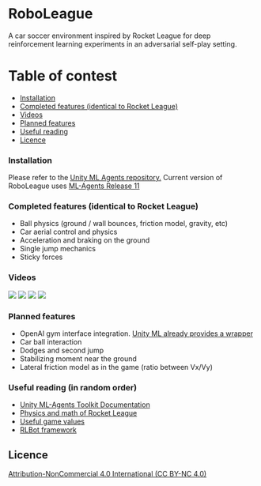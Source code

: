 # RoboLeague
A car soccer environment inspired by Rocket League for deep reinforcement learning experiments in an adversarial self-play setting.

# Table of contest
- [Installation](#installation)
- [Completed features (identical to Rocket League)](#completed-features-identical-to-rocket-league)
- [Videos](#videos)
- [Planned features](#planned-features)
- [Useful reading](#useful-reading-in-random-order)
- [Licence](#licence)

### Installation
Please refer to the [Unity ML Agents repository.](https://github.com/Unity-Technologies/ml-agents) Current version of RoboLeague uses [ML-Agents Release 11](https://github.com/Unity-Technologies/ml-agents/releases/tag/release_11)

### Completed features (identical to Rocket League)
* Ball physics (ground / wall bounces, friction model, gravity, etc)
* Car aerial control and physics
* Acceleration and braking on the ground
* Single jump mechanics
* Sticky forces

### Videos
![](https://github.com/roboserg/RoboLeague/blob/master/airdribble.gif)
![](https://github.com/roboserg/RoboLeague/blob/master/Goal.gif) 
![](https://github.com/roboserg/RoboLeague/blob/master/driving.gif)
![](https://github.com/roboserg/RoboLeague/blob/master/obstacle.gif)

### Planned features
* OpenAI gym interface integration. [Unity ML already provides a wrapper](https://github.com/Unity-Technologies/ml-agents/tree/master/gym-unity)
* Car ball interaction
* Dodges and second jump
* Stabilizing moment near the ground
* Lateral friction model as in the game (ratio between Vx/Vy)

### Useful reading (in random order)
* [Unity ML-Agents Toolkit Documentation](https://github.com/Unity-Technologies/ml-agents/tree/master/docs)
* [Physics and math of Rocket League](https://samuelpmish.github.io/notes/RocketLeague)
* [Useful game values](https://github.com/RLBot/RLBot/wiki/Useful-Game-Values)
* [RLBot framework](https://github.com/RLBot/RLBot)

## Licence 
[Attribution-NonCommercial 4.0 International (CC BY-NC 4.0)](https://creativecommons.org/licenses/by-nc/4.0/)
